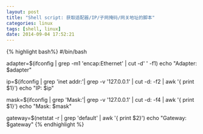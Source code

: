 ```yaml
---
layout: post
title: "Shell script: 获取适配器/IP/子网掩码/网关地址的脚本"
categories: linux
tags: [shell, linux]
date: 2014-09-04 17:52:21
---
```


{% highlight bash%}
#/bin/bash
 
adapter=$(ifconfig | grep -m1 'encap:Ethernet' | cut -d' ' -f1)
echo "Adapter: $adapter"
 
ip=$(ifconfig | grep 'inet addr:'| grep -v '127.0.0.1' | cut -d: -f2 | awk '{ print $1}')
echo "IP: $ip"
 
mask=$(ifconfig | grep 'Mask:'| grep -v '127.0.0.1' | cut -d: -f4 | awk '{ print $1}')
echo "Mask: $mask"
 
gateway=$(netstat -r | grep 'default' | awk '{ print $2}')
echo "Gateway: $gateway"
{% endhighlight %}
